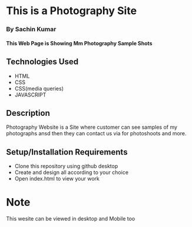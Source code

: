 # This is a Photography Site

### By Sachin Kumar

#### This Web Page is Showing Mm Photography Sample Shots

## Technologies Used

* HTML
* CSS
* CSS(media queries)
* JAVASCRIPT

## Description
Photography Website is a Site where customer can see samples of my photographs ansd then they can contact us via for photoshoots and more.

## Setup/Installation Requirements

* Clone this repository using github desktop
* Create and design all according to your choice
* Open index.html to view your work

# Note
This wesite can be viewed in desktop and Mobile too